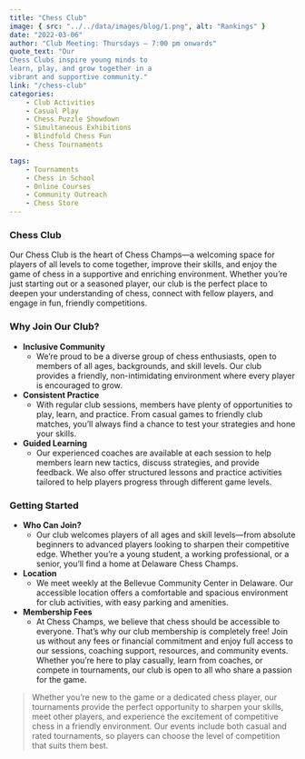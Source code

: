 ```yaml
---
title: "Chess Club"
image: { src: "../../data/images/blog/1.png", alt: "Rankings" }
date: "2022-03-06"
author: "Club Meeting: Thursdays – 7:00 pm onwards"
quote_text: "Our
Chess Clubs inspire young minds to
learn, play, and grow together in a
vibrant and supportive community."
link: "/chess-club" 
categories:
    - Club Activities
    - Casual Play
    - Chess Puzzle Showdown
    - Simultaneous Exhibitions
    - Blindfold Chess Fun
    - Chess Tournaments

tags:
    - Tournaments
    - Chess in School
    - Online Courses
    - Community Outreach
    - Chess Store
---
```

### Chess Club

Our Chess Club is the heart of Chess Champs—a welcoming space for players of all levels to come together, improve their skills, and enjoy the game of chess in a supportive and enriching environment. Whether you’re just starting out or a seasoned player, our club is the perfect place to deepen your understanding of chess, connect with fellow players, and engage in fun, friendly competitions.

<h3>Why Join Our Club?</h3>

<ul>
  <li><strong>Inclusive Community</strong>
    <ul>
      <li>We’re proud to be a diverse group of chess enthusiasts, open to members of all ages, backgrounds, and skill levels. Our club provides a friendly, non-intimidating environment where every player is encouraged to grow.</li>
    </ul>
  </li>
  
  <li><strong>Consistent Practice</strong>
    <ul>
      <li>With regular club sessions, members have plenty of opportunities to play, learn, and practice. From casual games to friendly club matches, you’ll always find a chance to test your strategies and hone your skills.</li>
    </ul>
  </li>
  
  <li><strong>Guided Learning</strong>
    <ul>
      <li>Our experienced coaches are available at each session to help members learn new tactics, discuss strategies, and provide feedback. We also offer structured lessons and practice activities tailored to help players progress through different game levels.</li>
    </ul>
  </li>
</ul>

<h3>Getting Started</h3>

<ul>
  <li><strong>Who Can Join?</strong>
    <ul>
      <li>Our club welcomes players of all ages and skill levels—from absolute beginners to advanced players looking to sharpen their competitive edge. Whether you’re a young student, a working professional, or a senior, you’ll find a home at Delaware Chess Champs.</li>
    </ul>
  </li>
  
  <li><strong>Location</strong>
    <ul>
      <li>We meet weekly at the Bellevue Community Center in Delaware. Our accessible location offers a comfortable and spacious environment for club activities, with easy parking and amenities.</li>
    </ul>
  </li>
  
  <li><strong>Membership Fees</strong>
    <ul>
      <li>At Chess Champs, we believe that chess should be accessible to everyone. That’s why our club membership is completely free! Join us without any fees or financial commitment and enjoy full access to our sessions, coaching support, resources, and community events. Whether you’re here to play casually, learn from coaches, or compete in tournaments, our club is open to all who share a passion for the game.</li>
    </ul>
  </li>
</ul>

> Whether you’re new to the game or a dedicated chess player, our tournaments provide the perfect opportunity to sharpen your skills, meet other players, and experience the excitement of competitive chess in a friendly environment. Our events include both casual and rated tournaments, so players can choose the level of competition that suits them best.


